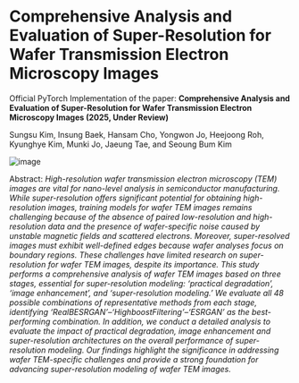 # Comprehensive Analysis and Evaluation of Super-Resolution for Wafer Transmission Electron Microscopy Images

Official PyTorch Implementation of the paper: **Comprehensive Analysis and Evaluation of Super-Resolution for Wafer Transmission Electron Microscopy Images (2025, Under Review)**

Sungsu Kim, Insung Baek, Hansam Cho, Yongwon Jo, Heejoong Roh, Kyunghye Kim, Munki Jo, Jaeung Tae, and Seoung Bum Kim

![image](https://github.com/user-attachments/assets/fbd63d84-c458-40c1-9bc2-eeecbe47b120)

Abstract: *High-resolution wafer transmission electron microscopy (TEM) images are vital for nano-level analysis in semiconductor manufacturing. While super-resolution offers significant potential for obtaining high-resolution images, training models for wafer TEM images remains challenging because of the absence of paired low-resolution and high-resolution data and the presence of wafer-specific noise caused by unstable magnetic fields and scattered electrons.  Moreover, super-resolved images must exhibit well-defined edges because wafer analyses focus on boundary regions. These challenges have limited research on super-resolution for wafer TEM images, despite its importance. This study performs a comprehensive analysis of wafer TEM images based on three stages, essential for super-resolution modeling: ‘practical degradation’, ‘image enhancement’, and ‘super-resolution modeling.’ We evaluate all 48 possible combinations of representative methods from each stage, identifying ‘RealBESRGAN’–‘HighboostFiltering’–‘ESRGAN’ as the best-performing combination. In addition, we conduct a detailed analysis to evaluate the impact of practical degradation, image enhancement and super-resolution architectures on the overall performance of super-resolution modeling. Our findings highlight the significance in addressing wafer TEM-specific challenges and provide a strong foundation for advancing super-resolution modeling of wafer TEM images.*
